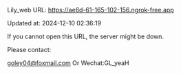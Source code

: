 Lily_web URL: https://ae6d-61-165-102-156.ngrok-free.app

Updated at: 2024-12-10 02:36:19

If you cannot open this URL, the server might be down.

Please contact: 

goley04@foxmail.com Or Wechat:GL_yeaH
